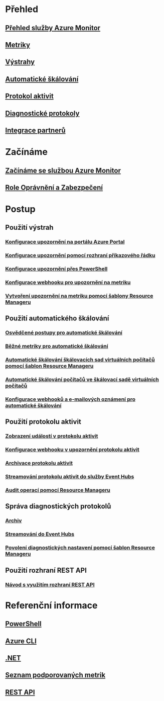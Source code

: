 # Přehled
## [Přehled služby Azure Monitor](../monitoring-and-diagnostics/monitoring-overview.md)
## [Metriky](../monitoring-and-diagnostics/monitoring-overview-metrics.md)
## [Výstrahy](../monitoring-and-diagnostics/monitoring-overview-alerts.md)
## [Automatické škálování](../monitoring-and-diagnostics/monitoring-overview-autoscale.md)
## [Protokol aktivit](../monitoring-and-diagnostics/monitoring-overview-activity-logs.md)
## [Diagnostické protokoly](../monitoring-and-diagnostics/monitoring-overview-of-diagnostic-logs.md)
## [Integrace partnerů](../monitoring-and-diagnostics/monitoring-partners.md)


# Začínáme
## [Začínáme se službou Azure Monitor](../monitoring-and-diagnostics/monitoring-get-started.md)
## [Role Oprávnění a Zabezpečení](../monitoring-and-diagnostics/monitoring-roles-permissions-security.md)

# Postup
## Použití výstrah
### [Konfigurace upozornění na portálu Azure Portal](../monitoring-and-diagnostics/insights-alerts-portal.md)
### [Konfigurace upozornění pomocí rozhraní příkazového řádku](../monitoring-and-diagnostics/insights-alerts-command-line-interface.md)
### [Konfigurace upozornění přes PowerShell](../monitoring-and-diagnostics/insights-alerts-powershell.md)
### [Konfigurace webhooku pro upozornění na metriku](../monitoring-and-diagnostics/insights-webhooks-alerts.md)
### [Vytvoření upozornění na metriku pomocí šablony Resource Manageru](../monitoring-and-diagnostics/monitoring-enable-alerts-using-template.md)
## Použití automatického škálování
### [Osvědčené postupy pro automatické škálování](../monitoring-and-diagnostics/insights-autoscale-best-practices.md)
### [Běžné metriky pro automatické škálování](../monitoring-and-diagnostics/insights-autoscale-common-metrics.md)
### [Automatické škálování škálovacích sad virtuálních počítačů pomocí šablon Resource Manageru](../monitoring-and-diagnostics/insights-advanced-autoscale-virtual-machine-scale-sets.md)
### [Automatické škálování počítačů ve škálovací sadě virtuálních počítačů](../virtual-machine-scale-sets/virtual-machine-scale-sets-windows-autoscale.md)
### [Konfigurace webhooků a e-mailových oznámení pro automatické škálování](../monitoring-and-diagnostics/insights-autoscale-to-webhook-email.md)
## Použití protokolu aktivit
### [Zobrazení událostí v protokolu aktivit](../monitoring-and-diagnostics/insights-debugging-with-events.md)
### [Konfigurace webhooku v upozornění protokolu aktivit](../monitoring-and-diagnostics/insights-auditlog-to-webhook-email.md)
### [Archivace protokolu aktivit](../monitoring-and-diagnostics/monitoring-archive-activity-log.md)
### [Streamování protokolu aktivit do služby Event Hubs](../monitoring-and-diagnostics/monitoring-stream-activity-logs-event-hubs.md)
### [Audit operací pomocí Resource Manageru](../resource-group-audit.md)
## Správa diagnostických protokolů
### [Archiv](../monitoring-and-diagnostics/monitoring-archive-diagnostic-logs.md)
### [Streamování do Event Hubs](../monitoring-and-diagnostics/monitoring-stream-diagnostic-logs-to-event-hubs.md)
### [Povolení diagnostických nastavení pomocí šablon Resource Manageru](../monitoring-and-diagnostics/monitoring-enable-diagnostic-logs-using-template.md)
## Použití rozhraní REST API
### [Návod s využitím rozhraní REST API](../monitoring-and-diagnostics/monitoring-rest-api-walkthrough.md)


# Referenční informace
## [PowerShell](../monitoring-and-diagnostics/insights-powershell-samples.md)
## [Azure CLI](../monitoring-and-diagnostics/insights-cli-samples.md)
## [.NET](https://msdn.microsoft.com/library/azure/dn802153)
## [Seznam podporovaných metrik](../monitoring-and-diagnostics/monitoring-supported-metrics.md)
## [REST API](https://msdn.microsoft.com/library/azure/dn931943)

<!--HONumber=Nov16_HO4-->


